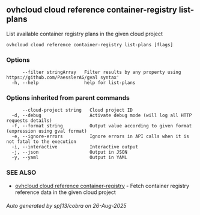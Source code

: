 ## ovhcloud cloud reference container-registry list-plans

List available container registry plans in the given cloud project

```
ovhcloud cloud reference container-registry list-plans [flags]
```

### Options

```
      --filter stringArray   Filter results by any property using https://github.com/PaesslerAG/gval syntax'
  -h, --help                 help for list-plans
```

### Options inherited from parent commands

```
      --cloud-project string   Cloud project ID
  -d, --debug                  Activate debug mode (will log all HTTP requests details)
  -f, --format string          Output value according to given format (expression using gval format)
  -e, --ignore-errors          Ignore errors in API calls when it is not fatal to the execution
  -i, --interactive            Interactive output
  -j, --json                   Output in JSON
  -y, --yaml                   Output in YAML
```

### SEE ALSO

* [ovhcloud cloud reference container-registry](ovhcloud_cloud_reference_container-registry.md)	 - Fetch container registry reference data in the given cloud project

###### Auto generated by spf13/cobra on 26-Aug-2025
